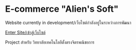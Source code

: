 # E-commerce "Alien's Soft"
Website currently in development/เว็บไซต์กำลังอยู่ในระหว่างการพัฒนา

[Enter Site/เข้าสู่เว็บไซต์](https://slapz808.github.io/e-commerce/site/)

Project สำหรับ วิทยาลัยเทคโนโลยีตั้งตรงจิตรพณิชยการ
